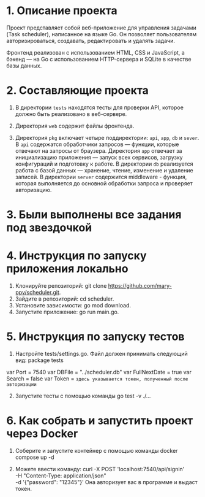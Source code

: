 # 1. Описание проекта

Проект представляет собой веб-приложение для управления задачами (Task scheduler), написанное на языке Go. Он позволяет пользователям авторизироваться, создавать, редактировать и удалять задачи.

Фронтенд реализован с использованием HTML, CSS и JavaScript, а бэкенд — на Go с использованием HTTP-сервера и SQLite в качестве базы данных.

# 2. Составляющие проекта

1. В директории `tests` находятся тесты для проверки API, которое должно быть реализовано в веб-сервере.

2. Директория `web` содержит файлы фронтенда.

3. Директория `pkg` включает четыре поддиректории: `api`, `app`, `db` и `sever`. В `api` содержатся обработчики запросов — функции, которые отвечают на запросы от браузера. Директория `app` отвечает за инициализацию приложения — запуск всех сервисов, загрузку конфигураций и подготовку к работе. В директории `db` реализуется работа с базой данных — хранение, чтение, изменение и удаление записей. В директории `server` содержится middleware - функция, которая выполняется до основной обработки запроса и проверяет авторизацию.

# 3. Были выполнены все задания под звездочкой

# 4. Инструкция по запуску приложения локально

1. Клонируйте репозиторий: git clone https://github.com/mary-ppv/scheduler.git.
2. Зайдите в репозиторий: cd scheduler.
3. Установите зависимости: go mod download.
4. Запустите приложение: go run main.go.
 
# 5. Инструкция по запуску тестов

1. Настройте tests/settings.go. 
Файл должен принимать следующий вид:
package tests

var Port = 7540
var DBFile = "../scheduler.db"
var FullNextDate = true
var Search = false
var Token = `здесь указывается токен, полученный после авторизации` 

2. Запустите тесты с помощью команды go test -v ./...

# 6. Как собрать и запустить проект через Docker

1. Соберите и запустите контейнер с помощью команды docker compose up -d

2. Можете ввести команду:
curl -X POST 'localhost:7540/api/signin' \
  -H "Content-Type: application/json" \
  -d '{"password": "12345"}' 
  Она авторизует вас в программе и выдаст токен.